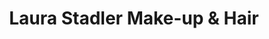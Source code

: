 ---
title: "Laura Stadler Make-up & Hair"
url: /muenchen/laura-stadler-make-up-und-hair/
shop: Kosmetik
---